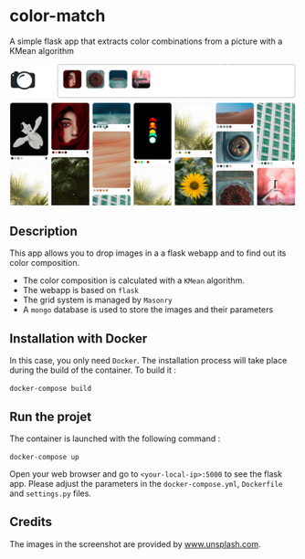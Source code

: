 # color-match
A simple flask app that extracts color combinations from a picture with a KMean algorithm

![Screenshot of the dashboard](src/static/screenshot.png)

## Description

This app allows you to drop images in a a flask webapp and to find out its color composition. 

* The color composition is calculated with a `KMean` algorithm.
* The webapp is based on `flask`
* The grid system is managed by `Masonry`
* A `mongo` database is used to store the images and their parameters

## Installation with Docker

In this case, you only need `Docker`. The installation process will take place during the build of the container. To build it :

```docker-compose build```

## Run the projet

The container is launched with the following command :

```docker-compose up```

Open your web browser and go to `<your-local-ip>:5000` to see the flask app. Please adjust the parameters in the `docker-compose.yml`, `Dockerfile` and `settings.py` files.

## Credits

The images in the screenshot are provided by www.unsplash.com.